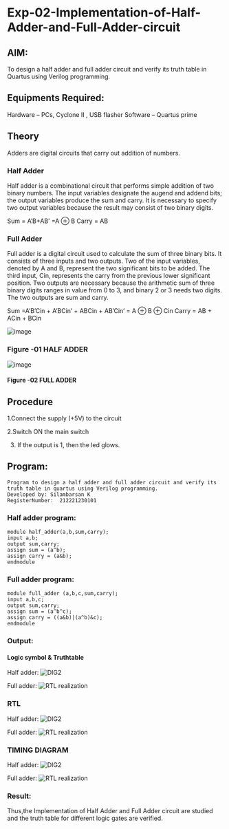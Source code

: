 # Exp-02-Implementation-of-Half-Adder-and-Full-Adder-circuit
## AIM:
To design a half adder and full adder circuit and verify its truth table in Quartus using Verilog programming.

## Equipments Required:
Hardware – PCs, Cyclone II , USB flasher
Software – Quartus prime
## Theory
Adders are digital circuits that carry out addition of numbers.

### Half Adder
Half adder is a combinational circuit that performs simple addition of two binary numbers. The input variables designate the augend and addend bits; the output variables produce the sum and carry. It is necessary to specify two output variables because the result may consist of two binary digits.

Sum = A’B+AB’ =A ⊕ B Carry = AB

### Full Adder
Full adder is a digital circuit used to calculate the sum of three binary bits. It consists of three inputs and two outputs. Two of the input variables, denoted by A and B, represent the two significant bits to be added. The third input, Cin, represents the carry from the previous lower significant position. Two outputs are necessary because the arithmetic sum of three binary digits ranges in value from 0 to 3, and binary 2 or 3 needs two digits. The two outputs are sum and carry.

Sum =A’B’Cin + A’BCin’ + ABCin + AB’Cin’ = A ⊕ B ⊕ Cin Carry = AB + ACin + BCin

 ![image](https://user-images.githubusercontent.com/36288975/163552156-a13e5a56-c638-4110-97d9-8896907c8d25.png)

### Figure -01 HALF ADDER 


![image](https://user-images.githubusercontent.com/36288975/163552057-b3547877-6d07-45b4-b7e0-bcfebfad9e1d.png)

#### Figure -02 FULL ADDER 

## Procedure

1.Connect the supply (+5V) to the circuit

2.Switch ON the main switch

3. If the output is 1, then the led glows.
### 
## Program:
```
Program to design a half adder and full adder circuit and verify its truth table in quartus using Verilog programming.
Developed by: Silambarsan K
RegisterNumber:  212221230101
```
### Half adder program:
```
module half_adder(a,b,sum,carry);
input a,b;
output sum,carry;
assign sum = (a^b);
assign carry = (a&b);
endmodule
``` 
### Full adder program:
```
module full_adder (a,b,c,sum,carry);
input a,b,c;
output sum,carry;
assign sum = (a^b^c);
assign carry = ((a&b)|(a^b)&c);
endmodule
```
### Output:
#### Logic symbol & Truthtable
Half adder:
![DIG2](https://user-images.githubusercontent.com/94154683/164457046-bfdb27f7-66f8-4a5f-b1a9-46e3b3c312c7.PNG)

Full adder:
![RTL realization](https://user-images.githubusercontent.com/94154683/164457085-f0929a1f-0001-4937-960d-1e386ca6c9bd.PNG)


### RTL
Half adder:
![DIG2](https://user-images.githubusercontent.com/94154683/164240824-a7b58108-4a64-413d-a691-86d2e2cf4b99.PNG)

Full adder:
![RTL realization](https://user-images.githubusercontent.com/94154683/164455620-be9d5c59-e310-411b-bfd9-60065080e8c7.PNG)

### TIMING DIAGRAM
Half adder:
![DIG2](https://user-images.githubusercontent.com/94154683/164241126-0c182b82-6619-47e3-bfa6-88b5a3b7b2c4.PNG)

Full adder:
![RTL realization](https://user-images.githubusercontent.com/94154683/164241126-0c182b82-6619-47e3-bfa6-88b5a3b7b2c4.PNG)



### Result:
Thus,the Implementation of Half Adder and Full Adder circuit are studied and the truth table for different logic gates are verified.
